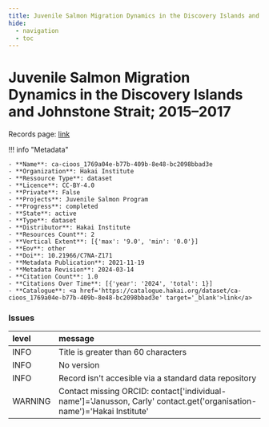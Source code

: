 ```yaml
---
title: Juvenile Salmon Migration Dynamics in the Discovery Islands and Johnstone Strait; 2015–2017
hide:
  - navigation
  - toc
---
```


# Juvenile Salmon Migration Dynamics in the Discovery Islands and Johnstone Strait; 2015–2017

Records page: <a href='https://catalogue.hakai.org/dataset/ca-cioos_1769a04e-b77b-409b-8e48-bc2098bbad3e' target='_blank'>link</a>

<div id='map'></div>

!!! info "Metadata"
    
    - **Name**: ca-cioos_1769a04e-b77b-409b-8e48-bc2098bbad3e 
    - **Organization**: Hakai Institute 
    - **Ressource Type**: dataset 
    - **Licence**: CC-BY-4.0 
    - **Private**: False 
    - **Projects**: Juvenile Salmon Program 
    - **Progress**: completed 
    - **State**: active 
    - **Type**: dataset 
    - **Distributor**: Hakai Institute 
    - **Resources Count**: 2 
    - **Vertical Extent**: [{'max': '9.0', 'min': '0.0'}] 
    - **Eov**: other 
    - **Doi**: 10.21966/C7NA-Z171 
    - **Metadata Publication**: 2021-11-19 
    - **Metadata Revision**: 2024-03-14 
    - **Citation Count**: 1.0 
    - **Citations Over Time**: [{'year': '2024', 'total': 1}] 
    - **Catalogue**: <a href='https://catalogue.hakai.org/dataset/ca-cioos_1769a04e-b77b-409b-8e48-bc2098bbad3e' target='_blank'>link</a> 

### Issues

| level   | message                                                                                                                |
|:--------|:-----------------------------------------------------------------------------------------------------------------------|
| INFO    | Title is greater than 60 characters                                                                                    |
| INFO    | No version                                                                                                             |
| INFO    | Record isn't accesible via a standard data repository                                                                  |
| WARNING | Contact missing ORCID: contact['individual-name']='Janusson, Carly' contact.get('organisation-name')='Hakai Institute' |

<script>
   document.addEventListener("DOMContentLoaded", function() {
    var map = L.map('map').setView([51.505, -125.09], 5);
    L.tileLayer('https://tile.openstreetmap.org/{z}/{x}/{y}.png', {
        maxZoom: 19,
        attribution: '&copy; <a href="http://www.openstreetmap.org/copyright">OpenStreetMap</a>'
    }).addTo(map);
    var geojsonFeature = {
        "type": "Feature",
        "properties": {
            "name" : "Juvenile Salmon Migration Dynamics in the Discovery Islands and Johnstone Strait; 2015–2017"
        },
        "geometry": {'type': 'Polygon', 'coordinates': [[[-127.11545814, 49.78433133], [-124.85227454, 49.78433133], [-124.85227454, 50.81587848], [-127.11545814, 50.81587848], [-127.11545814, 49.78433133]]]}
    }
    L.geoJSON(geojsonFeature).addTo(map);
   })
</script>